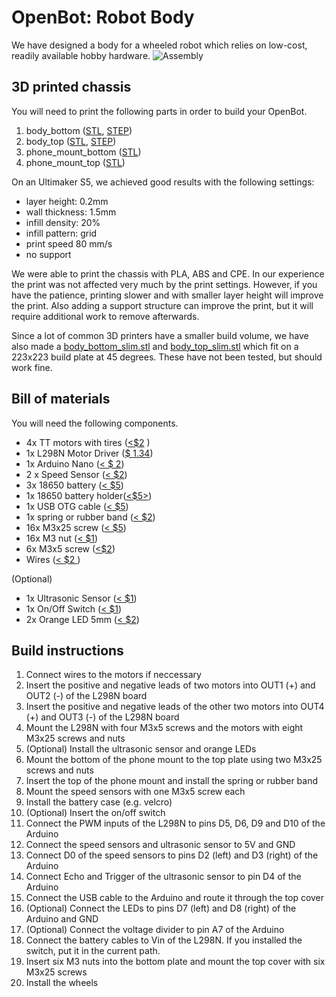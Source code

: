 
# OpenBot: Robot Body
We have designed a body for a wheeled robot which relies on low-cost, readily available hobby hardware. 
![Assembly](../docs/images/assembly.gif)

## 3D printed chassis
You will need to print the following parts in order to build your OpenBot. 
1) body_bottom ([STL](body_bottom.stl), [STEP](body_bottom.step))
2) body_top ([STL](body_top.stl), [STEP](body_top.step))
3) phone_mount_bottom ([STL](phone_mount_bottom.stl))
4) phone_mount_top ([STL](phone_mount_top.stl))

On an Ultimaker S5, we achieved good results with the following settings:
- layer height: 0.2mm
- wall thickness: 1.5mm
- infill density: 20%
- infill pattern: grid
- print speed 80 mm/s
- no support

We were able to print the chassis with PLA, ABS and CPE. In our experience the print was not affected very much by the print settings. However, if you have the patience, printing slower and with smaller layer height will improve the print. Also adding a support structure can improve the print, but it will require additional work to remove afterwards.

Since a lot of common 3D printers have a smaller build volume, we have also made a [body_bottom_slim.stl](body_bottom_slim.stl) and [body_top_slim.stl](body_top_slim.stl) which fit on a 223x223 build plate at 45 degrees. These have not been tested, but should work fine.

## Bill of materials
You will need the following components.
- 4x TT motors with tires ([<$2](https://www.aliexpress.com/item/4000126948489.html?spm=a2g0o.productlist.0.0.15293359bK54gA&algo_pvid=75eb3a47-44d5-4f6c-9ea0-e758f0d08837&algo_expid=75eb3a47-44d5-4f6c-9ea0-e758f0d08837-3&btsid=0bb47a2215986857911752326e0253&ws_ab_test=searchweb0_0,searchweb201602_,searchweb201603_) )
- 1x L298N Motor Driver ([$ 1.34](https://www.aliexpress.com/item/32994608743.html?spm=a2g0o.productlist.0.0.b8be157eJVP5lY&algo_pvid=088ff2ac-a4ec-4b17-be43-92254d84f9fa&algo_expid=088ff2ac-a4ec-4b17-be43-92254d84f9fa-1&btsid=0bb47a2215986861645618336e0253&ws_ab_test=searchweb0_0,searchweb201602_,searchweb201603_))
- 1x Arduino Nano ([< $ 2](https://www.aliexpress.com/item/32866959979.html?spm=a2g0o.productlist.0.0.d78d3391GJVFfZ&algo_pvid=da4460e1-407b-4132-a0db-947a431ab822&algo_expid=da4460e1-407b-4132-a0db-947a431ab822-0&btsid=0bb47a2215986862077318889e0253&ws_ab_test=searchweb0_0,searchweb201602_,searchweb201603_ ))
- 2 x Speed Sensor ([< $2](https://www.aliexpress.com/i/32990256417.html))
- 3x 18650 battery ([< $5](https://www.aliexpress.com/item/32324914059.html?spm=a2g0o.productlist.0.0.2e8f4b074mHrYv&algo_pvid=fc2f97ca-c64c-43c1-a4b8-e9e7fe81cb09&algo_expid=fc2f97ca-c64c-43c1-a4b8-e9e7fe81cb09-0&btsid=0bb47a2215986864108333405e0253&ws_ab_test=searchweb0_0,searchweb201602_,searchweb201603_))
- 1x 18650 battery holder([<$5>](https://www.aliexpress.com/item/33037738446.html?spm=a2g0o.productlist.0.0.5c602568XlNOGM&algo_pvid=b667d7dc-7798-4fbc-8fbc-760fd4ebc4ef&algo_expid=b667d7dc-7798-4fbc-8fbc-760fd4ebc4ef-0&btsid=0bb47a2215986864956914727e0253&ws_ab_test=searchweb0_0,searchweb201602_,searchweb201603_))
- 1x USB OTG cable ([< $5](https://www.aliexpress.com/item/10000339378239.html?spm=a2g0o.productlist.0.0.31ae865fVUECCV&algo_pvid=c08f70c5-2e72-4324-b4c5-7734842d5b24&algo_expid=c08f70c5-2e72-4324-b4c5-7734842d5b24-1&btsid=0bb47a2215986866303645934e0253&ws_ab_test=searchweb0_0,searchweb201602_,searchweb201603_))
- 1x spring or rubber band ([< $2](https://www.aliexpress.com/item/33046502168.html?spm=a2g0o.productlist.0.0.45964bccXYBjIU&algo_pvid=1ee2f573-9d37-4855-ac91-9aec2c00151c&algo_expid=1ee2f573-9d37-4855-ac91-9aec2c00151c-1&btsid=0bb47a2215986886760396354e0297&ws_ab_test=searchweb0_0,searchweb201602_,searchweb201603_))
- 16x M3x25 screw ([< $5](https://www.aliexpress.com/item/32850849521.html?spm=a2g0o.productlist.0.0.605d7959tDbcCu&algo_pvid=e2d60094-7a8a-46b2-b6df-ff08abecadfa&algo_expid=e2d60094-7a8a-46b2-b6df-ff08abecadfa-0&btsid=0bb47a2215986878981485610e029a&ws_ab_test=searchweb0_0,searchweb201602_,searchweb201603_))
- 16x M3 nut ([< $1](https://www.aliexpress.com/item/32977174437.html?spm=a2g0o.productlist.0.0.4ecb4db1RlFaMC&algo_pvid=5227fb58-7578-4afd-af6b-bd2583ae0bcd&algo_expid=5227fb58-7578-4afd-af6b-bd2583ae0bcd-0&btsid=0b01114515986880925225032e85af&ws_ab_test=searchweb0_0,searchweb201602_,searchweb201603_))
- 6x M3x5 screw ([<$2](https://www.aliexpress.com/item/32892594230.html?spm=a2g0o.productlist.0.0.21d63d1bmXjnRZ&algo_pvid=dc03fc60-3866-4e8c-a866-38a228c28eb5&algo_expid=dc03fc60-3866-4e8c-a866-38a228c28eb5-0&btsid=0bb47a1a15986884625777576e47f9&ws_ab_test=searchweb0_0,searchweb201602_,searchweb201603_))
- Wires ([< $2 ](https://www.aliexpress.com/item/4000766001685.html?spm=a2g0o.productlist.0.0.2a3b4533ROQOjj&algo_pvid=22f23780-d35e-4362-a277-1dab548bb846&algo_expid=22f23780-d35e-4362-a277-1dab548bb846-5&btsid=0b01114515986882153336964e85af&ws_ab_test=searchweb0_0,searchweb201602_,searchweb201603_))

(Optional)
- 1x Ultrasonic Sensor ([< $1](https://www.aliexpress.com/item/32713522570.html?spm=a2g0o.productlist.0.0.798110f86VwFId&algo_pvid=aa665343-c450-4ded-8d6a-6cef7e7f0af2&algo_expid=aa665343-c450-4ded-8d6a-6cef7e7f0af2-0&btsid=0bb47a1a15986882673204579e47f9&ws_ab_test=searchweb0_0,searchweb201602_,searchweb201603_))
- 1x On/Off Switch ([< $1](https://www.aliexpress.com/item/1000005699023.html?spm=a2g0o.productlist.0.0.1a6c7fb71FhAHs&algo_pvid=aecb292e-471e-4598-99f5-4f74161ddd75&algo_expid=aecb292e-471e-4598-99f5-4f74161ddd75-1&btsid=0bb47a1a15986883373795667e47f9&ws_ab_test=searchweb0_0,searchweb201602_,searchweb201603_))
- 2x Orange LED 5mm ([< $2](https://www.aliexpress.com/item/4000329069943.html?spm=a2g0o.productlist.0.0.61c2172d8P9Xa3&algo_pvid=b2723730-97d9-413c-96b9-ed257265ad2d&algo_expid=b2723730-97d9-413c-96b9-ed257265ad2d-5&btsid=0bb47a1a15986884170516963e47f9&ws_ab_test=searchweb0_0,searchweb201602_,searchweb201603_))

## Build instructions
1) Connect wires to the motors if neccessary
2) Insert the positive and negative leads of two motors into OUT1 (+) and OUT2 (-) of the L298N board
3) Insert the positive and negative leads of the other two motors into OUT4 (+) and OUT3 (-) of the L298N board
4) Mount the L298N with four M3x5 screws and the motors with eight M3x25 screws and nuts
5) (Optional) Install the ultrasonic sensor and orange LEDs
6) Mount the bottom of the phone mount to the top plate using two M3x25 screws and nuts
7) Insert the top of the phone mount and install the spring or rubber band
8) Mount the speed sensors with one M3x5 screw each
9) Install the battery case (e.g. velcro)
10) (Optional) Insert the on/off switch
11) Connect the PWM inputs of the L298N to pins D5, D6, D9 and D10 of the Arduino
12) Connect the speed sensors and ultrasonic sensor to 5V and GND
13) Connect D0 of the speed sensors to pins D2 (left) and D3 (right) of the Arduino
14) Connect Echo and Trigger of the ultrasonic sensor to pin D4 of the Arduino
15) Connect the USB cable to the Arduino and route it through the top cover
16) (Optional) Connect the LEDs to pins D7 (left) and D8 (right) of the Arduino and GND
17) (Optional) Connect the voltage divider to pin A7 of the Arduino
18) Connect the battery cables to Vin of the L298N. If you installed the switch, put it in the current path.
19) Insert six M3 nuts into the bottom plate and mount the top cover with six M3x25 screws
20) Install the wheels
